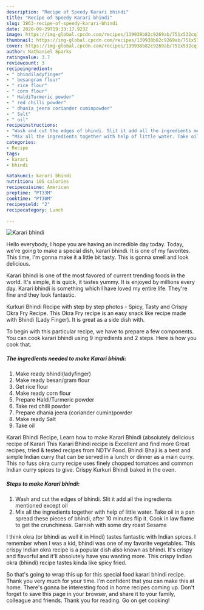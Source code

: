 ```yaml
---
description: "Recipe of Speedy Karari bhindi"
title: "Recipe of Speedy Karari bhindi"
slug: 3863-recipe-of-speedy-karari-bhindi
date: 2020-09-29T19:33:17.923Z
image: https://img-global.cpcdn.com/recipes/139938b82c9269ab/751x532cq70/karari-bhindi-recipe-main-photo.jpg
thumbnail: https://img-global.cpcdn.com/recipes/139938b82c9269ab/751x532cq70/karari-bhindi-recipe-main-photo.jpg
cover: https://img-global.cpcdn.com/recipes/139938b82c9269ab/751x532cq70/karari-bhindi-recipe-main-photo.jpg
author: Nathaniel Sparks
ratingvalue: 3.7
reviewcount: 3
recipeingredient:
- " bhindiladyfinger"
- " besangram flour"
- " rice flour"
- " corn flour"
- " HaldiTurmeric powder"
- " red chilli powder"
- " dhania jeera coriander cuminpowder"
- " Salt"
- " oil"
recipeinstructions:
- "Wash and cut the edges of bhindi. Slit it add all the ingredients mentioned except oil"
- "Mix all the ingredients together with help of little water. Take oil in a pan spread these pieces of bhindi, after 10 minutes flip it. Cook in law flame to get the crunchiness. Garnish with some dry roast Sesame"
categories:
- Recipe
tags:
- karari
- bhindi

katakunci: karari bhindi 
nutrition: 105 calories
recipecuisine: American
preptime: "PT33M"
cooktime: "PT30M"
recipeyield: "2"
recipecategory: Lunch

---
```



![Karari bhindi](https://img-global.cpcdn.com/recipes/139938b82c9269ab/751x532cq70/karari-bhindi-recipe-main-photo.jpg)

Hello everybody, I hope you are having an incredible day today. Today, we're going to make a special dish, karari bhindi. It is one of my favorites. This time, I'm gonna make it a little bit tasty. This is gonna smell and look delicious.

Karari bhindi is one of the most favored of current trending foods in the world. It's simple, it is quick, it tastes yummy. It is enjoyed by millions every day. Karari bhindi is something which I have loved my entire life. They're fine and they look fantastic.

Kurkuri Bhindi Recipe with step by step photos - Spicy, Tasty and Crispy Okra Fry Recipe. This Okra Fry recipe is an easy snack like recipe made with Bhindi (Lady Finger). It is great as a side dish with.


To begin with this particular recipe, we have to prepare a few components. You can cook karari bhindi using 9 ingredients and 2 steps. Here is how you cook that.

<!--inarticleads1-->

##### The ingredients needed to make Karari bhindi:

1. Make ready  bhindi(ladyfinger)
1. Make ready  besan/gram flour
1. Get  rice flour
1. Make ready  corn flour
1. Prepare  Haldi/Turmeric powder
1. Take  red chilli powder
1. Prepare  dhania jeera (coriander cumin)powder
1. Make ready  Salt
1. Take  oil


Karari Bhindi Recipe, Learn how to make Karari Bhindi (absolutely delicious recipe of Karari This Karari Bhindi recipe is Excellent and find more Great recipes, tried &amp; tested recipes from NDTV Food. Bhindi Bhaji is a best and simple Indian curry that can be served in a lunch or dinner as a main curry. This no fuss okra curry recipe uses finely chopped tomatoes and common Indian curry spices to give. Crispy Kurkuri Bhindi baked in the oven. 

<!--inarticleads2-->

##### Steps to make Karari bhindi:

1. Wash and cut the edges of bhindi. Slit it add all the ingredients mentioned except oil
1. Mix all the ingredients together with help of little water. Take oil in a pan spread these pieces of bhindi, after 10 minutes flip it. Cook in law flame to get the crunchiness. Garnish with some dry roast Sesame


I think okra (or bhindi as well it in Hindi) tastes fantastic with Indian spices. I remember when I was a kid, bhindi was one of my favorite vegetables. This crispy Indian okra recipe is a popular dish also known as bhindi. It&#39;s crispy and flavorful and it&#39;ll absolutely have you wanting more. This crispy Indian okra (bhindi) recipe tastes kinda like spicy fried. 

So that's going to wrap this up for this special food karari bhindi recipe. Thank you very much for your time. I'm confident that you can make this at home. There's gonna be interesting food in home recipes coming up. Don't forget to save this page in your browser, and share it to your family, colleague and friends. Thank you for reading. Go on get cooking!
